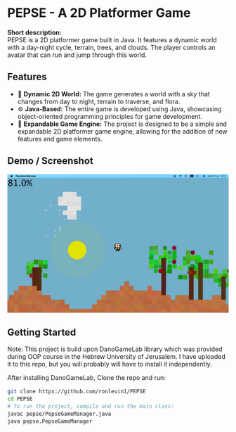 # PEPSE - A 2D Platformer Game

**Short description:**  
PEPSE is a 2D platformer game built in Java. It features a dynamic world with a day-night cycle, terrain, trees, and clouds. The player controls an avatar that can run and jump through this world.

## Features
- 🔧 **Dynamic 2D World:** The game generates a world with a sky that changes from day to night, terrain to traverse, and flora.
- ⚙️ **Java-Based:** The entire game is developed using Java, showcasing object-oriented programming principles for game development.
- 🎯 **Expandable Game Engine:** The project is designed to be a simple and expandable 2D platformer game engine, allowing for the addition of new features and game elements.

## Demo / Screenshot
![Game Screenshot](assets/demo_pepse.png)

## Getting Started
Note: This project is build upon DanoGameLab library which was provided during OOP course in the Hebrew University of Jerusalem. I have uploaded it to this repo, but you will probably will have to install it independently.

After installing DanoGameLab, Clone the repo and run:

```bash
git clone https://github.com/ronlevin1/PEPSE
cd PEPSE
# To run the project, compile and run the main class:
javac pepse/PepseGameManager.java
java pepse.PepseGameManager
```
